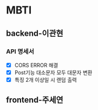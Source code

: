# MBTI
## backend-이관현
### API 명세서
- [x] CORS ERROR 해결
- [x] Post기능 대소문자 모두 대문자 변환
- [x] 특징 2개 이상일 시 랜덤 출력 

## frontend-주세연
